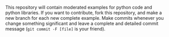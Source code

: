 This repository will contain moderated examples for python code and python
libraries. If you want to contribute, fork this repository, and make a new
branch for each new complete example. Make commits whenever you change something
significant and leave a complete and detailed commit message (`git commit -F
[file]` is your friend).
